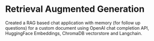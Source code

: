 # Retrieval Augmented Generation
Created a RAG based chat application with memory (for follow up questions) for a custom document using OpenAI chat completion API, HuggingFace Embeddings, ChromaDB vectorstore and Langchain. 
